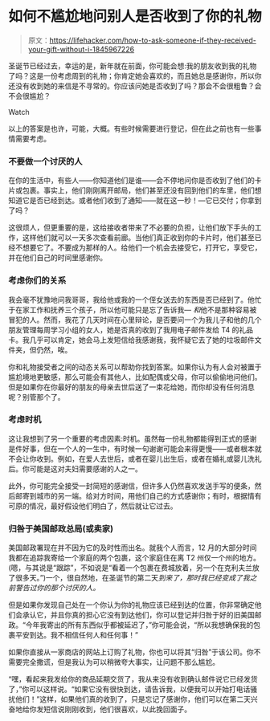 # 如何不尴尬地问别人是否收到了你的礼物

> 原文：<https://lifehacker.com/how-to-ask-someone-if-they-received-your-gift-without-i-1845967226>

圣诞节已经过去，幸运的是，新年就在前面，你可能会想:我的朋友收到我的礼物了吗？这是一份考虑周到的礼物；你肯定她会喜欢的，而且她总是感谢你，所以你还没有收到她的来信是不寻常的。你应该问她是否收到了吗？那会不会很粗鲁？会不会很尴尬？

Watch

以上的答案是也许，可能，大概。有些时候需要进行登记，但在此之前也有一些事情需要考虑。

### 不要做一个讨厌的人

在你的生活中，有些人——你知道他们是谁——会不停地问你是否收到了他们的卡片或包裹。事实上，他们刚刚离开邮局，他们甚至还没有回到他们的车里，他们想知道它是否已经到达。或者他们收到了通知——就在这一秒！—它已交付；你拿到了吗？

这很烦人，但更重要的是，这给接收者带来了不必要的负担，让他们放下手头的工作，这样他们就可以一天多次查看前廊。当他们真正收到你的卡片时，他们甚至已经不想要它了。不要成为那样的人。给他们一个机会去接受它，打开它，享受它，并在他们自己的时间里感谢你。

### 考虑你们的关系

我会毫不犹豫地问我哥哥，我给他或我的一个侄女送去的东西是否已经到了。他忙于在家工作和抚养三个孩子，所以他可能只是忘了告诉我— *和*他不是那种容易被冒犯的人。然而，我花了几天时间在心里辩论，是否要问一个为我儿子和他的几个朋友管理每周学习小组的女人，她是否真的收到了我用电子邮件发给 T4 的礼品卡。我几乎可以肯定，她会马上发短信给我感谢我，我怀疑它去了她的垃圾邮件文件夹，但仍然，唉。

你和礼物接受者之间的动态关系可以帮助你找到答案。如果你认为有人会对被置于尴尬境地更敏感，那么可能会有其他人，比如配偶或父母，你可以偷偷地问他们。但是如果你在你最好的朋友的母亲去世后送了一束花给她，而你却没有任何消息呢？别管那个了。

### 考虑时机

这让我想到了另一个重要的考虑因素:时机。虽然每一份礼物都能得到正式的感谢是件好事，但在一个人的一生中，有时候一句谢谢可能会来得更慢——或者根本就不会让你收到。例如，在爱人去世后，或者在婴儿出生后，或者在婚礼或婴儿洗礼后。你可能是这对夫妇需要感谢的人之一。

此外，你可能完全接受一封简短的感谢信，但许多人仍然喜欢发送手写的便条，然后邮寄到城市的另一端。给对方时间，用他们自己的方式感谢你；有时，根据情有可原的情况，最好假设他们明白了，然后就让它过去。

### 归咎于美国邮政总局(或卖家)

美国邮政署​现在并不因为它的及时性而出名。就我个人而言，12 月的大部分时间我都在追踪我寄给一个家庭的两个包裹，这个家庭住在离 T2 州仅一个州的地方。(嗯，与其说是“跟踪”，不如说是“看着一个包裹在费城放着，另一个在克利夫兰放了很多天。”)一个，很自然地，在圣诞节的第二天*到来了，那时我已经变成了我之前警告过你的那个讨厌的人。*

但是如果你发现自己处在一个你认为你的礼物应该已经到达的位置，你非常确定他们会承认它，并且你真的担心它没有到达他们，你可以登记并归咎于好的旧美国邮政。“今年我寄出的所有东西似乎都被延迟了，”你可能会说，“所以我想确保我的包裹平安到达。我不相信任何人和任何事！”

如果你直接从一家商店的网站上订购了礼物，你也可以将其“归咎”于该公司。你不需要完全撒谎，但是我认为可以稍微夸大事实，让问题不那么尴尬。

“嘿，看起来我发给你的商品延期交货了，我从来没有收到确认邮件说它已经发货了，”你可以这样说。“如果它没有很快到达，请告诉我，以便我可以开始打电话骚扰他们！”这样，如果他们真的收到了，只是忘记了感谢你，他们可以在第二天兴奋地给你发短信说刚刚收到，他们很喜欢，以此挽回面子。